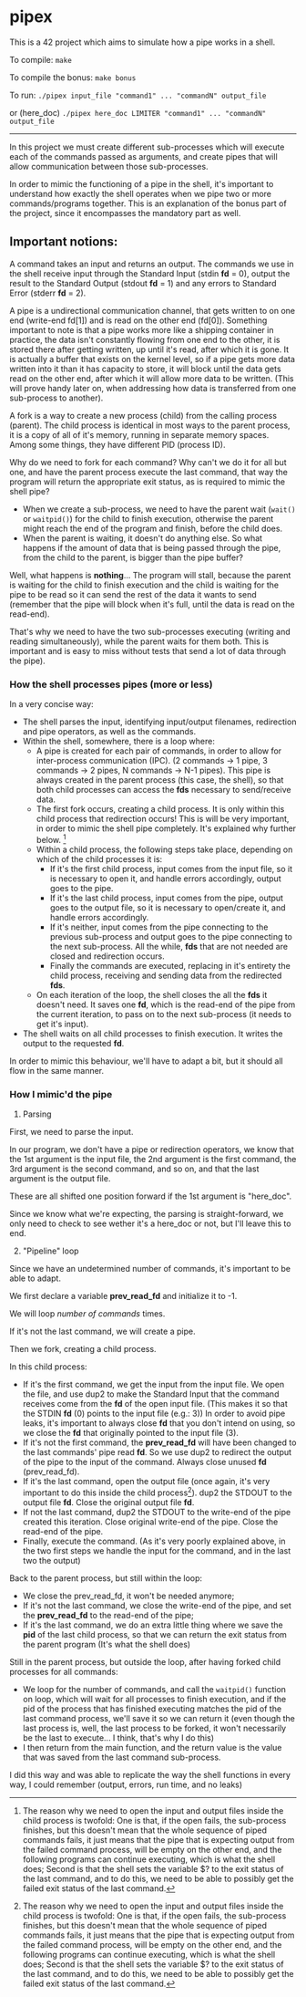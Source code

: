 # pipex
This is a 42 project which aims to simulate how a pipe works in a shell.

To compile:
`make`

To compile the bonus:
`make bonus`

To run:
`./pipex input_file "command1" ... "commandN" output_file`

or (here_doc)
`./pipex here_doc LIMITER "command1" ... "commandN" output_file`
___

In this project we must create different sub-processes which will execute each of the commands passed as arguments, and create pipes that will allow communication between those sub-processes.

In order to mimic the functioning of a pipe in the shell, it's important to understand how exactly the shell operates when we pipe two or more commands/programs together.
This is an explanation of the bonus part of the project, since it encompasses the mandatory part as well.

## Important notions:
A command takes an input and returns an output. The commands we use in the shell receive input through the Standard Input (stdin **fd** = 0), output the result to the Standard Output (stdout **fd** = 1) and any errors to Standard Error (stderr **fd** = 2).

A pipe is a undirectional communication channel, that gets written to on one end (write-end fd[1]) and is read on the other end (fd[0]). Something important to note is that a pipe works more like a shipping container in practice, the data isn't constantly flowing from one end to the other, it is stored there after getting written, up until it's read, after which it is gone. It is actually a buffer that exists on the kernel level, so if a pipe gets more data written into it than it has capacity to store, it will block until the data gets read on the other end, after which it will allow more data to be written. (This will prove handy later on, when addressing how data is transferred from one sub-process to another).

A fork is a way to create a new process (child) from the calling process (parent). The child process is identical in most ways to the parent process, it is a copy of all of it's memory, running in separate memory spaces. Among some things, they have different PID (process ID).

Why do we need to fork for each command? Why can't we do it for all but one, and have the parent process execute the last command, that way the program will return the appropriate exit status, as is required to mimic the shell pipe?
- When we create a sub-process, we need to have the parent wait (`wait()` or `waitpid()`) for the child to finish execution, otherwise the parent might reach the end of the program and finish, before the child does.
- When the parent is waiting, it doesn't do anything else. So what happens if the amount of data that is being passed through the pipe, from the child to the parent, is bigger than the pipe buffer?

Well, what happens is **nothing**... The program will stall, because the parent is waiting for the child to finish execution and the child is waiting for the pipe to be read so it can send the rest of the data it wants to send (remember that the pipe will block when it's full, until the data is read on the read-end).

That's why we need to have the two sub-processes executing (writing and reading simultaneously), while the parent waits for them both. This is important and is easy to miss without tests that send a lot of data through the pipe).

### How the shell processes pipes (more or less)
In a very concise way:
- The shell parses the input, identifying input/output filenames, redirection and pipe operators, as well as the commands.
- Within the shell, somewhere, there is a loop where:
  - A pipe is created for each pair of commands, in order to allow for inter-process communication (IPC). (2 commands -> 1 pipe, 3 commands -> 2 pipes, N commands -> N-1 pipes). This pipe is always created in the parent process (this case, the shell), so that both child processes can access the **fds** necessary to send/receive data.
  - The first fork occurs, creating a child process. It is only within this child process that redirection occurs! This is will be very important, in order to mimic the shell pipe completely. It's explained why further below. [^1]
  - Within a child process, the following steps take place, depending on which of the child processes it is:
    - If it's the first child process, input comes from the input file, so it is necessary to open it, and handle errors accordingly, output goes to the pipe.
    - If it's the last child process, input comes from the pipe, output goes to the output file, so it is necessary to open/create it, and handle errors accordingly.
    - If it's neither, input comes from the pipe connecting to the previous sub-process and output goes to the pipe connecting to the next sub-process.
All the while, **fds** that are not needed are closed and redirection occurs.
    - Finally the commands are executed, replacing in it's entirety the child process, receiving and sending data from the redirected **fds**.
  - On each iteration of the loop, the shell closes the all the **fds** it doesn't need. It saves one **fd**, which is the read-end of the pipe from the current iteration, to pass on to the next sub-process (it needs to get it's input).
- The shell waits on all child processes to finish execution. It writes the output to the requested **fd**.

In order to mimic this behaviour, we'll have to adapt a bit, but it should all flow in the same manner.

### How I mimic'd the pipe
1. Parsing

First, we need to parse the input.

In our program, we don't have a pipe or redirection operators, we know that the 1st argument is the input file, the 2nd argument is the first command, the 3rd argument is the second command, and so on, and that the last argument is the output file.

These are all shifted one position forward if the 1st argument is "here_doc".

Since we know what we're expecting, the parsing is straight-forward, we only need to check to see wether it's a here_doc or not, but I'll leave this to end.

2. "Pipeline" loop

Since we have an undetermined number of commands, it's important to be able to adapt.

We first declare a variable **prev_read_fd** and initialize it to -1.

We will loop *number of commands* times.

If it's not the last command, we will create a pipe.

Then we fork, creating a child process.

In this child process:
- If it's the first command, we get the input from the input file. We open the file, and use dup2 to make the Standard Input that the command receives come from the **fd** of the open input file. (This makes it so that the STDIN **fd** (0) points to the input file (e.g.: 3)) In order to avoid pipe leaks, it's important to always close **fd** that you don't intend on using, so we close the **fd** that originally pointed to the input file (3).
- If it's not the first command, the **prev_read_fd** will have been changed to the last commands' pipe read **fd**. So we use dup2 to redirect the output of the pipe to the input of the command. Always close unused **fd** (prev_read_fd). 
- If it's the last command, open the output file (once again, it's very important to do this inside the child process[^1]). dup2 the STDOUT to the output file **fd**. Close the original output file **fd**.
- If not the last command, dup2 the STDOUT to the write-end of the pipe created this iteration. Close original write-end of the pipe. Close the read-end of the pipe.
- Finally, execute the command.
(As it's very poorly explained above, in the two first steps we handle the input for the command, and in the last two the output)

Back to the parent process, but still within the loop:
- We close the prev_read_fd, it won't be needed anymore;
- If it's not the last command, we close the write-end of the pipe, and set the **prev_read_fd** to the read-end of the pipe;
- If it's the last command, we do an extra little thing where we save the **pid** of the last child process, so that we can return the exit status from the parent program (It's what the shell does)

Still in the parent process, but outside the loop, after having forked child processes for all commands:
- We loop for the number of commands, and call the `waitpid()` function on loop, which will wait for all processes to finish execution, and if the pid of the process that has finished executing matches the pid of the last command process, we'll save it so we can return it (even though the last process is, well, the last process to be forked, it won't necessarily be the last to execute... I think, that's why I do this)
- I then return from the main function, and the return value is the value that was saved from the last command sub-process.

I did this way and was able to replicate the way the shell functions in every way, I could remember (output, errors, run time, and no leaks)

[^1]: The reason why we need to open the input and output files inside the child process is twofold: 
One is that, if the open fails, the sub-process finishes, but this doesn't mean that the whole sequence of piped commands fails, it just means that the pipe that is expecting output from the failed command process, will be empty on the other end, and the following programs can continue executing, which is what the shell does;
Second is that the shell sets the variable $? to the exit status of the last command, and to do this, we need to be able to possibly get the failed exit status of the last command.
